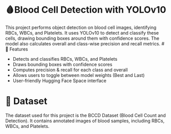 # 🩸Blood Cell Detection with YOLOv10
This project performs object detection on blood cell images, identifying RBCs, WBCs, and Platelets. It uses YOLOv10 to detect and classify these cells, drawing bounding boxes around them with confidence scores. The model also calculates overall and class-wise precision and recall metrics.
#📌 Features
* Detects and classifies RBCs, WBCs, and Platelets
* Draws bounding boxes with confidence scores
* Computes precision & recall for each class and overall
* Allows users to toggle between model weights (Best and Last)
* User-friendly Hugging Face Space interface
# 📁 Dataset
The dataset used for this project is the BCCD Dataset (Blood Cell Count and Detection). It contains annotated images of blood samples, including RBCs, WBCs, and Platelets.
  
